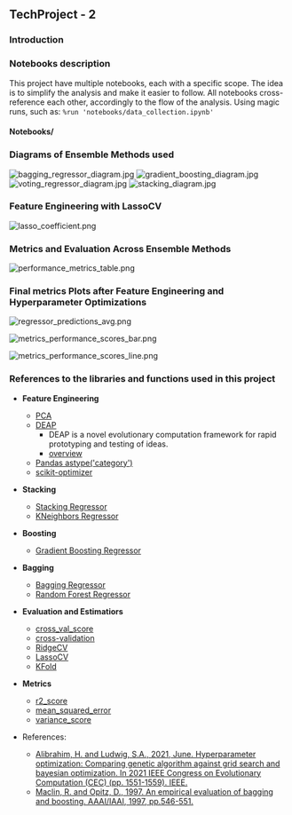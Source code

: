 TechProject - 2
------------

### Introduction

### Notebooks description

This project have multiple notebooks, each with a specific scope. The idea is to simplify the analysis and make it easier to follow.
All notebooks cross-reference each other, accordingly to the flow of the analysis. Using magic runs, such as: `%run 'notebooks/data_collection.ipynb'`

#### Notebooks/



### Diagrams of Ensemble Methods used

![bagging_regressor_diagram.jpg](documents%2Fimages%2Fbagging_regressor_diagram.jpg)
![gradient_boosting_diagram.jpg](documents%2Fimages%2Fgradient_boosting_diagram.jpg)
![voting_regressor_diagram.jpg](documents%2Fimages%2Fvoting_regressor_diagram.jpg)
![stacking_diagram.jpg](documents%2Fimages%2Fstacking_diagram.jpg)

### Feature Engineering with LassoCV 

![lasso_coefficient.png](documents%2Fimages%2Flasso_coefficient.png)


### Metrics and Evaluation Across Ensemble Methods

![performance_metrics_table.png](documents%2Fimages%2Fperformance_metrics_table.png)

### Final metrics Plots after Feature Engineering and Hyperparameter Optimizations


![regressor_predictions_avg.png](documents%2Fimages%2Fregressor_predictions_avg.png)

![metrics_performance_scores_bar.png](documents%2Fimages%2Fmetrics_performance_scores_bar.png)

![metrics_performance_scores_line.png](documents%2Fimages%2Fmetrics_performance_scores_line.png)


### References to the libraries and functions used in this project

* **Feature Engineering**
  * [PCA](https://scikit-learn.org/stable/modules/generated/sklearn.decomposition.PCA.html)
  * [DEAP](https://deap.readthedocs.io/en/master/index.html)
    * DEAP is a novel evolutionary computation framework for rapid prototyping and testing of ideas.
    * [overview](https://deap.readthedocs.io/en/master/overview.html)
  * [Pandas astype('category')](https://pandas.pydata.org/pandas-docs/stable/reference/api/pandas.DataFrame.astype.html)
  * [scikit-optimizer](https://scikit-optimize.github.io/stable/auto_examples/sklearn-gridsearchcv-replacement.html)


* **Stacking**
  * [Stacking Regressor](https://scikit-learn.org/stable/modules/ensemble.html#stacking)
  * [KNeighbors Regressor](https://scikit-learn.org/stable/modules/generated/sklearn.neighbors.KNeighborsRegressor.html#sklearn.neighbors.KNeighborsRegressor)
* **Boosting**
  * [Gradient Boosting Regressor](https://scikit-learn.org/stable/modules/generated/sklearn.ensemble.GradientBoostingRegressor.html#sklearn.ensemble.GradientBoostingRegressor)
* **Bagging**
  * [Bagging Regressor](https://scikit-learn.org/stable/modules/generated/sklearn.ensemble.BaggingRegressor.html#sklearn.ensemble.BaggingRegressor)
  * [Random Forest Regressor](https://scikit-learn.org/stable/modules/generated/sklearn.ensemble.RandomForestRegressor.html#sklearn.ensemble.RandomForestRegressor)


* **Evaluation and Estimatiors**
  * [cross_val_score](https://scikit-learn.org/stable/modules/generated/sklearn.model_selection.cross_val_score.html)
  * [cross-validation](https://scikit-learn.org/stable/modules/cross_validation.html#cross-validation)
  * [RidgeCV](https://scikit-learn.org/stable/modules/generated/sklearn.linear_model.RidgeCV.html#sklearn.linear_model.RidgeCV)
  * [LassoCV](https://scikit-learn.org/stable/modules/generated/sklearn.linear_model.LassoCV.html#sklearn.linear_model.LassoCV)
  * [KFold](https://scikit-learn.org/stable/modules/generated/sklearn.model_selection.KFold.html)


* **Metrics**
  * [r2_score](https://scikit-learn.org/stable/modules/generated/sklearn.metrics.r2_score.html)
  * [mean_squared_error](https://scikit-learn.org/stable/modules/generated/sklearn.metrics.mean_squared_error.html)
  * [variance_score](https://scikit-learn.org/stable/modules/generated/sklearn.metrics.explained_variance_score.html)

* References:
  * [Alibrahim, H. and Ludwig, S.A., 2021, June. Hyperparameter optimization: Comparing genetic algorithm against grid search and bayesian optimization. In 2021 IEEE Congress on Evolutionary Computation (CEC) (pp. 1551-1559). IEEE.](https://ieeexplore.ieee.org/abstract/document/9504761)
  * [Maclin, R. and Opitz, D., 1997. An empirical evaluation of bagging and boosting. AAAI/IAAI, 1997, pp.546-551.](https://citeseerx.ist.psu.edu/document?repid=rep1&type=pdf&doi=ff298c9ad0aaf574219cb9d470a0ff9ef2f8f3ce)
